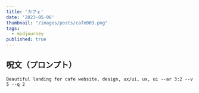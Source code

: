 ```yaml
---
title: 'カフェ'
date: '2023-05-06'
thumbnail: "/images/posts/cafe003.png"
tags:
  - midjourney
published: true
---
```


## 呪文（プロンプト）
```
Beautiful landing for cafe website, design, ux/ui, ux, ui --ar 3:2 --v 5 --q 2
```